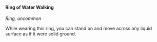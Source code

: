 #### Ring of Water Walking

*Ring, uncommon*

While wearing this ring, you can stand on and move across any liquid surface as if it were solid ground.
